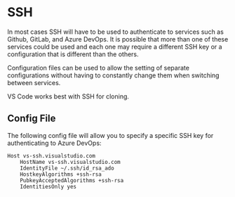 # SSH

In most cases SSH will have to be used to authenticate to services such as Github, GitLab, and Azure DevOps. It is possible that more than one of these services could be used and each one may require a different SSH key or a configuration that is different than the others.

Configuration files can be used to allow the setting of separate configurations without having to constantly change them when switching between services.

VS Code works best with SSH for cloning.

## Config File

The following config file will allow you to specify a specific SSH key for authenticating to Azure DevOps:

```text
Host vs-ssh.visualstudio.com
    HostName vs-ssh.visualstudio.com
    IdentityFile ~/.ssh/id_rsa_ado
    HostkeyAlgorithms +ssh-rsa
    PubkeyAcceptedAlgorithms +ssh-rsa
    IdentitiesOnly yes
```
